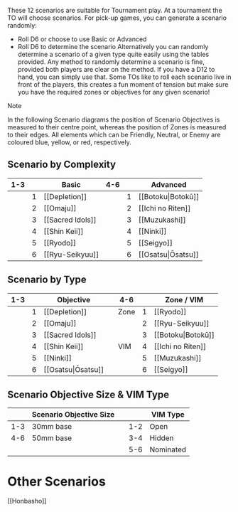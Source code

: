 These 12 scenarios are suitable for Tournament play.
At a tournament the TO will choose scenarios.
For pick-up games, you can generate a scenario randomly:
- Roll D6 or choose to use Basic or Advanced
- Roll D6 to determine the scenario
Alternatively you can randomly determine a scenario of a given type quite easily using the tables provided. Any method to randomly determine a scenario is fine, provided both players are clear on the method. If you have a D12 to hand, you can simply use that.
Some TOs like to roll each scenario live in front of the players, this creates a fun moment of tension but make sure you have the required zones or objectives for any given scenario!

>[!NOTE]
>In the following Scenario diagrams the position of Scenario Objectives is measured to their centre point, whereas the position of Zones is measured to their edges.
>All elements which can be Friendly, Neutral, or Enemy are coloured blue, yellow, or red, respectively.

## Scenario by Complexity

| 1-3 |     | Basic            | 4-6 |     | Advanced           |
| --- | --- | ---------------- | --- | --- | ------------------ |
|     | 1   | [[Depletion]]    |     | 1   | [[Botoku\|Botokū]] |
|     | 2   | [[Omaju]]        |     | 2   | [[Ichi no Riten]]  |
|     | 3   | [[Sacred Idols]] |     | 3   | [[Muzukashi]]      |
|     | 4   | [[Shin Keii]]    |     | 4   | [[Ninki]]          |
|     | 5   | [[Ryodo]]        |     | 5   | [[Seigyo]]         |
|     | 6   | [[Ryu-Seikyuu]]  |     | 6   | [[Osatsu\|Ōsatsu]] |
## Scenario by Type
| 1-3 |     | Objective          |     | 4-6  |     | Zone / VIM         |
| --- | --- | ------------------ | --- | ---- | --- | ------------------ |
|     | 1   | [[Depletion]]      |     | Zone | 1   | [[Ryodo]]          |
|     | 2   | [[Omaju]]          |     |      | 2   | [[Ryu-Seikyuu]]    |
|     | 3   | [[Sacred Idols]]   |     |      | 3   | [[Botoku\|Botokū]] |
|     | 4   | [[Shin Keii]]      |     | VIM  | 4   | [[Ichi no Riten]]  |
|     | 5   | [[Ninki]]          |     |      | 5   | [[Muzukashi]]      |
|     | 6   | [[Osatsu\|Ōsatsu]] |     |      | 6   | [[Seigyo]]         |
## Scenario Objective Size & VIM Type
|     | Scenario Objective Size | |     | VIM Type  |
| --- | ----------------------- | --- | --- | --------- |
| 1-3 | 30mm base               | | 1-2 | Open      |
| 4-6 | 50mm base               | | 3-4 | Hidden    |
| | | | 5-6 | Nominated |
# Other Scenarios
[[Honbasho]]
